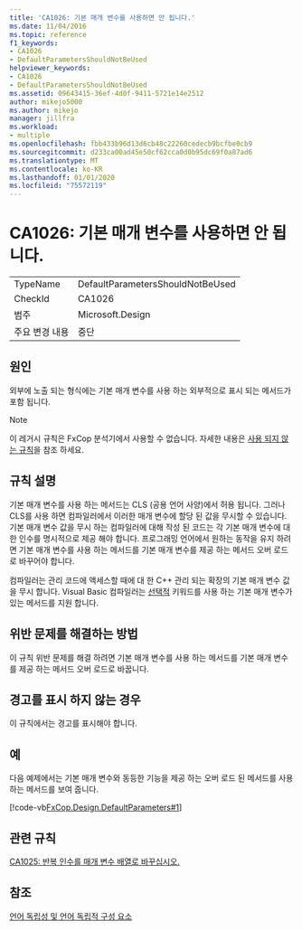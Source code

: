 ```yaml
---
title: 'CA1026: 기본 매개 변수를 사용하면 안 됩니다.'
ms.date: 11/04/2016
ms.topic: reference
f1_keywords:
- CA1026
- DefaultParametersShouldNotBeUsed
helpviewer_keywords:
- CA1026
- DefaultParametersShouldNotBeUsed
ms.assetid: 09643415-36ef-4d0f-9411-5721e14e2512
author: mikejo5000
ms.author: mikejo
manager: jillfra
ms.workload:
- multiple
ms.openlocfilehash: fbb433b96d13d6cb48c22260cedecb9bcfbe0cb9
ms.sourcegitcommit: d233ca00ad45e50cf62cca0d0b95dc69f0a87ad6
ms.translationtype: MT
ms.contentlocale: ko-KR
ms.lasthandoff: 01/01/2020
ms.locfileid: "75572119"
---
```

# <a name="ca1026-default-parameters-should-not-be-used"></a>CA1026: 기본 매개 변수를 사용하면 안 됩니다.

|||
|-|-|
|TypeName|DefaultParametersShouldNotBeUsed|
|CheckId|CA1026|
|범주|Microsoft.Design|
|주요 변경 내용|중단|

## <a name="cause"></a>원인
외부에 노출 되는 형식에는 기본 매개 변수를 사용 하는 외부적으로 표시 되는 메서드가 포함 됩니다.

> [!NOTE]
> 이 레거시 규칙은 FxCop 분석기에서 사용할 수 없습니다. 자세한 내용은 [사용 되지 않는 규칙](fxcop-rule-port-status.md#deprecated-rules)을 참조 하세요.

## <a name="rule-description"></a>규칙 설명
기본 매개 변수를 사용 하는 메서드는 CLS (공용 언어 사양)에서 허용 됩니다. 그러나 CLS를 사용 하면 컴파일러에서 이러한 매개 변수에 할당 된 값을 무시할 수 있습니다. 기본 매개 변수 값을 무시 하는 컴파일러에 대해 작성 된 코드는 각 기본 매개 변수에 대 한 인수를 명시적으로 제공 해야 합니다. 프로그래밍 언어에서 원하는 동작을 유지 하려면 기본 매개 변수를 사용 하는 메서드를 기본 매개 변수를 제공 하는 메서드 오버 로드로 바꾸어야 합니다.

컴파일러는 관리 코드에 액세스할 때에 대 한 C++ 관리 되는 확장의 기본 매개 변수 값을 무시 합니다. Visual Basic 컴파일러는 [선택적](/dotnet/visual-basic/language-reference/modifiers/optional) 키워드를 사용 하는 기본 매개 변수가 있는 메서드를 지원 합니다.

## <a name="how-to-fix-violations"></a>위반 문제를 해결하는 방법
이 규칙 위반 문제를 해결 하려면 기본 매개 변수를 사용 하는 메서드를 기본 매개 변수를 제공 하는 메서드 오버 로드로 바꿉니다.

## <a name="when-to-suppress-warnings"></a>경고를 표시 하지 않는 경우
이 규칙에서는 경고를 표시해야 합니다.

## <a name="example"></a>예
다음 예제에서는 기본 매개 변수와 동등한 기능을 제공 하는 오버 로드 된 메서드를 사용 하는 메서드를 보여 줍니다.

[!code-vb[FxCop.Design.DefaultParameters#1](../code-quality/codesnippet/VisualBasic/ca1026-default-parameters-should-not-be-used_1.vb)]

## <a name="related-rules"></a>관련 규칙
[CA1025: 반복 인수를 매개 변수 배열로 바꾸십시오.](../code-quality/ca1025.md)

## <a name="see-also"></a>참조
[언어 독립성 및 언어 독립적 구성 요소](/dotnet/standard/language-independence-and-language-independent-components)
